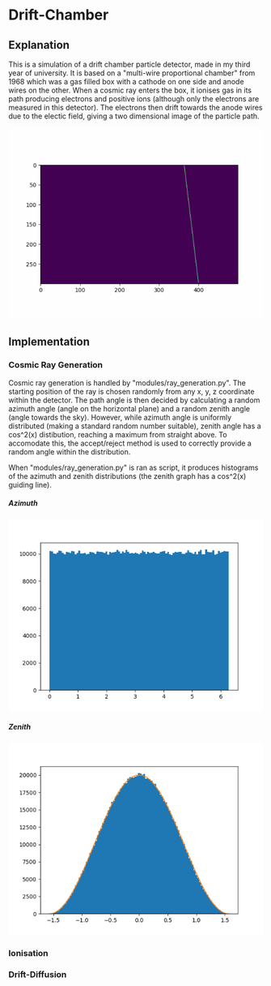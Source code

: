 # Drift-Chamber
## Explanation
This is a simulation of a drift chamber particle detector, made in my third year of university. It is based on a "multi-wire proportional chamber" from 1968 which was a gas filled box with a cathode on one side and anode wires on the other. When a cosmic ray enters the box, it ionises gas in its path producing electrons and positive ions (although only the electrons are measured in this detector). The electrons then drift towards the anode wires due to the electic field, giving a two dimensional image of the particle path.

![](https://github.com/SteffanMoore/Drift-Chamber/blob/main/drift_diffusion.gif)

## Implementation
### Cosmic Ray Generation
Cosmic ray generation is handled by "modules/ray_generation.py". The starting position of the ray is chosen randomly from any x, y, z coordinate within the detector. The path angle is then decided by calculating a random azimuth angle (angle on the horizontal plane) and a random zenith angle (angle towards the sky). However, while azimuth angle is uniformly distributed (making a standard random number suitable), zenith angle has a cos^2(x) distibution, reaching a maximum from straight above. To accomodate this, the accept/reject method is used to correctly provide a random angle within the distribution.

When "modules/ray_generation.py" is ran as script, it produces histograms of the azimuth and zenith distributions (the zenith graph has a cos^2(x) guiding line).
##### Azimuth
![](https://github.com/SteffanMoore/Drift-Chamber/blob/main/Azimuth.png)

##### Zenith
![](https://github.com/SteffanMoore/Drift-Chamber/blob/main/Zenith.png)

### Ionisation
### Drift-Diffusion

